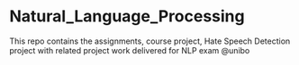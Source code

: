 # Natural_Language_Processing

This repo contains the assignments, course project, Hate Speech Detection project with related project work delivered for NLP exam @unibo 
